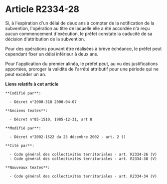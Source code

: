 # Article R2334-28

Si, à l'expiration d'un délai de deux ans à compter de la notification de la subvention, l'opération au titre de laquelle
elle a été accordée n'a reçu aucun commencement d'exécution, le préfet constate la caducité de sa décision d'attribution de
la subvention.

Pour des opérations pouvant être réalisées à brève échéance, le préfet peut cependant fixer un délai inférieur à deux ans.

Pour l'application du premier alinéa, le préfet peut, au vu des justifications apportées, proroger la validité de l'arrêté
attributif pour une période qui ne peut excéder un an.

**Liens relatifs à cet article**

	**Codifié par**:

	  - Décret n°2000-318 2000-04-07

	**Anciens textes**:

	  - Décret n°85-1510, 1985-12-31, art 8

	**Modifié par**:

	  - Décret n°2002-1522 du 23 décembre 2002 - art. 2 ()

	**Cité par**:

	  - Code général des collectivités territoriales - art. R2334-26 (V)
	  - Code général des collectivités territoriales - art. R2334-38 (V)

	**Nouveaux textes**:

	  - Code général des collectivités territoriales - art. R2334-34 (V)
